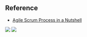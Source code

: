 ## Reference

* [Agile Scrum Process in a Nutshell](https://medium.com/@realjoselara/agile-scrum-process-in-a-nutshell-6ec32a59efb)

![](https://medium.com/@realjoselara/agile-scrum-process-in-a-nutshell-6ec32a59efb)
![](https://github.com/geoffreylink/Projects/blob/master/01%20Continuous%20Deployment/images/DevOps.png)
